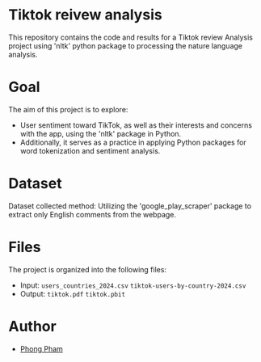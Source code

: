 # Tiktok reivew analysis
This repository contains the code and results for a Tiktok review Analysis project using 'nltk' python package to processing the nature language analysis. 

# Goal
The aim of this project is to explore:
- User sentiment toward TikTok, as well as their interests and concerns with the app, using the 'nltk' package in Python. 
- Additionally, it serves as a practice in applying Python packages for word tokenization and sentiment analysis.

# Dataset
Dataset collected method: Utilizing the 'google_play_scraper' package to extract only English comments from the webpage.

# Files
The project is organized into the following files:
- Input:
        `users_countries_2024.csv`
        `tiktok-users-by-country-2024.csv`
- Output:
        `tiktok.pdf`
        `tiktok.pbit`

# Author
- [Phong Pham](https://github.com/Kiddie-1410)
